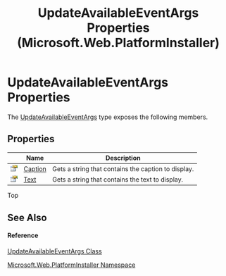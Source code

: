 ﻿---
title: UpdateAvailableEventArgs Properties  (Microsoft.Web.PlatformInstaller)
TOCTitle: UpdateAvailableEventArgs Properties
ms:assetid: Properties.T:Microsoft.Web.PlatformInstaller.UpdateAvailableEventArgs
ms:mtpsurl: https://msdn.microsoft.com/en-us/library/microsoft.web.platforminstaller.updateavailableeventargs_properties(v=VS.90)
ms:contentKeyID: 22049782
ms.date: 05/02/2012
mtps_version: v=VS.90
---

# UpdateAvailableEventArgs Properties

The [UpdateAvailableEventArgs](updateavailableeventargs-class-microsoft-web-platforminstaller.md) type exposes the following members.

## Properties

<table>
<thead>
<tr class="header">
<th> </th>
<th>Name</th>
<th>Description</th>
</tr>
</thead>
<tbody>
<tr class="odd">
<td><img src="images/Dd565996.pubproperty(en-us,VS.90).gif" title="Public property" alt="Public property" /></td>
<td><a href="updateavailableeventargs-caption-property-microsoft-web-platforminstaller.md">Caption</a></td>
<td>Gets a string that contains the caption to display.</td>
</tr>
<tr class="even">
<td><img src="images/Dd565996.pubproperty(en-us,VS.90).gif" title="Public property" alt="Public property" /></td>
<td><a href="updateavailableeventargs-text-property-microsoft-web-platforminstaller.md">Text</a></td>
<td>Gets a string that contains the text to display.</td>
</tr>
</tbody>
</table>


Top

## See Also

#### Reference

[UpdateAvailableEventArgs Class](updateavailableeventargs-class-microsoft-web-platforminstaller.md)

[Microsoft.Web.PlatformInstaller Namespace](microsoft-web-platforminstaller-namespace.md)

